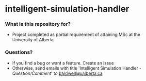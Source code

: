 # intelligent-simulation-handler

### What is this repository for? ###

* Project completed as partial requirement of attaining MSc at the University of Alberta

### Questions? ###

* If you find a bug or want a feature. Create an issue
* Otherwise, send emails with title 'Intelligent Simulation Handler - *Question/Comment*' to bardwell@ualberta.ca
